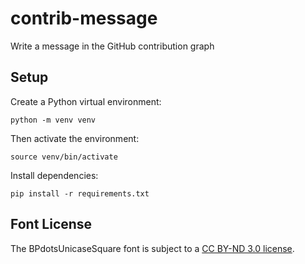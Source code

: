 # contrib-message

Write a message in the GitHub contribution graph

## Setup

Create a Python virtual environment:
```
python -m venv venv
```
Then activate the environment:
```
source venv/bin/activate
```
Install dependencies:
```
pip install -r requirements.txt
```

## Font License

The BPdotsUnicaseSquare font is subject to a [CC BY-ND 3.0 license](https://creativecommons.org/licenses/by-nd/3.0/).
